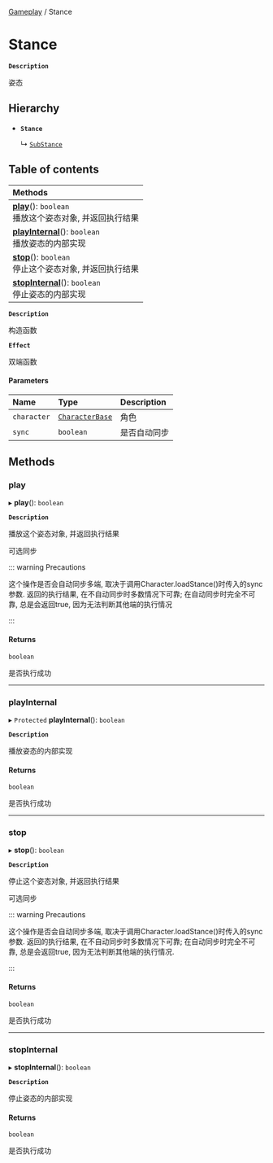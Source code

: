 [Gameplay](../modules/Gameplay.Gameplay.md) / Stance

# Stance <Badge type="tip" text="Class" /> 

**`Description`**

姿态

## Hierarchy

- **`Stance`**

  ↳ [`SubStance`](Gameplay.SubStance.md)

## Table of contents

| Methods |
| :-----|
| **[play](Gameplay.Stance.md#play)**(): `boolean` <br> 播放这个姿态对象, 并返回执行结果|
| **[playInternal](Gameplay.Stance.md#playinternal)**(): `boolean` <br> 播放姿态的内部实现|
| **[stop](Gameplay.Stance.md#stop)**(): `boolean` <br> 停止这个姿态对象, 并返回执行结果|
| **[stopInternal](Gameplay.Stance.md#stopinternal)**(): `boolean` <br> 停止姿态的内部实现|

**`Description`**

构造函数

**`Effect`**

双端函数

#### Parameters

| Name | Type | Description |
| :------ | :------ | :------ |
| `character` | [`CharacterBase`](Gameplay.CharacterBase.md) | 角色 |
| `sync` | `boolean` | 是否自动同步 |

## Methods

### play  

▸ **play**(): `boolean` <Badge type="tip" text="other" />

**`Description`**

播放这个姿态对象, 并返回执行结果

可选同步

::: warning Precautions

这个操作是否会自动同步多端, 取决于调用Character.loadStance()时传入的sync参数.
返回的执行结果, 在不自动同步时多数情况下可靠;
在自动同步时完全不可靠, 总是会返回true, 因为无法判断其他端的执行情况

:::

#### Returns

`boolean`

是否执行成功

___

### playInternal  

▸ `Protected` **playInternal**(): `boolean` <Badge type="tip" text="other" />

**`Description`**

播放姿态的内部实现


#### Returns

`boolean`

是否执行成功

___

### stop  

▸ **stop**(): `boolean` <Badge type="tip" text="other" />

**`Description`**

停止这个姿态对象, 并返回执行结果

可选同步

::: warning Precautions

这个操作是否会自动同步多端, 取决于调用Character.loadStance()时传入的sync参数.
返回的执行结果, 在不自动同步时多数情况下可靠;
在自动同步时完全不可靠, 总是会返回true, 因为无法判断其他端的执行情况.

:::

#### Returns

`boolean`

是否执行成功

___

### stopInternal  

▸ **stopInternal**(): `boolean` <Badge type="tip" text="other" />

**`Description`**

停止姿态的内部实现


#### Returns

`boolean`

是否执行成功
